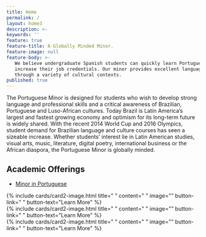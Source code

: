 ```yaml
---
title: Home
permalink: /
layout: home3
description: >- 
keywords: ''
feature: true
feature-title: A Globally Minded Minor.
feature-image: null
feature-body: >- 
   We believe undergraduate Spanish students can quickly learn Portuguese and 
   increase their job credentials. Our minor provides excellent language instruction 
   through a variety of cultural contexts. 
published: true
---
```


The Portuguese Minor is designed for students who wish to develop strong language and professional skills and a critical awareness of Brazilian, Portuguese and Luso-African cultures. Today Brazil is Latin America’s largest and fastest growing economy and optimism for its long-term future is widely shared. With the recent 2014 World Cup and 2016 Olympics, student demand for Brazilian language and culture courses has seen a sizeable increase. Whether students’ interest lie in Latin American studies, visual arts, music, literature, digital poetry, international business or the African diaspora, the Portuguese Minor is globally minded.

## Academic Offerings
- [Minor in Portuguese](http://bulletin.temple.edu/undergraduate/liberal-arts/spanish-portuguese/minor-portuguese/)

<div class="row row-wide">
  <div class="col m12 l4">{% include cards/card2-image.html 
    title=" " 
    content=" " 
    image="" 
    button-link=" " 
    button-text="Learn More" %}
  </div>
  <div class="row row-wide">
    <div class="col m12 l4">{% include cards/card2-image.html 
      title=" " 
      content=" " 
      image="" 
      button-link=" " 
      button-text="Learn More" %}
    </div>
    <div class="row row-wide">
      <div class="col m12 l4">{% include cards/card2-image.html 
        title=" " 
        content=" " 
        image="" 
        button-link=" " 
        button-text="Learn More" %}
      </div>
</div>
